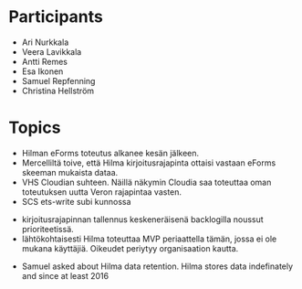 # Participants

* Ari Nurkkala
* Veera Lavikkala
* Antti Remes
* Esa Ikonen
* Samuel Repfenning
* Christina Hellström


# Topics

* Hilman eForms toteutus alkanee kesän jälkeen.
* Mercelliltä toive, että Hilma kirjoitusrajapinta ottaisi vastaan eForms skeeman mukaista dataa.
* VHS Cloudian suhteen. Näillä näkymin Cloudia saa toteuttaa oman toteutuksen uutta Veron rajapintaa vasten.
* SCS ets-write subi kunnossa
 - kirjoitusrajapinnan tallennus keskeneräisenä backlogilla noussut prioriteetissä.
 - lähtökohtaisesti Hilma toteuttaa MVP periaattella tämän, jossa ei ole mukana käyttäjiä. Oikeudet periytyy organisaation kautta.
* Samuel asked about Hilma data retention. Hilma stores data indefinately and since at least 2016
